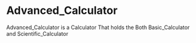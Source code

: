 # Advanced_Calculator
Advanced_Calculator is a Calculator That holds the Both Basic_Calculator and Scientific_Calculator
